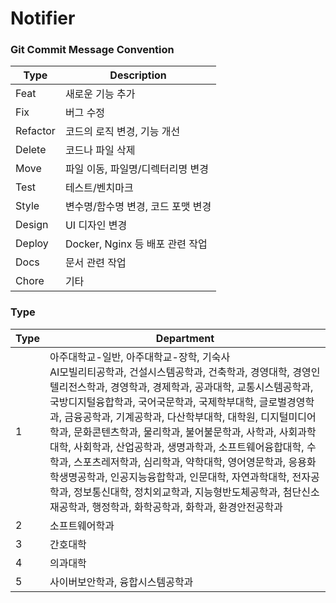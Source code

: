 # Notifier

### Git Commit Message Convention
| Type     | Description              |
|----------|--------------------------|
| Feat     | 새로운 기능 추가                |
| Fix      | 버그 수정                    |
| Refactor | 코드의 로직 변경, 기능 개선         |
| Delete   | 코드나 파일 삭제                |
| Move     | 파일 이동, 파일명/디렉터리명 변경      |
| Test     | 테스트/벤치마크                 |
| Style    | 변수명/함수명 변경, 코드 포맷 변경     |
| Design   | UI 디자인 변경                |
| Deploy   | Docker, Nginx 등 배포 관련 작업 |
| Docs     | 문서 관련 작업                 |
| Chore    | 기타                       |

### Type
| Type | Department                                                                                                                                                                                                                                                                                                                                                                                 |
|------|--------------------------------------------------------------------------------------------------------------------------------------------------------------------------------------------------------------------------------------------------------------------------------------------------------------------------------------------------------------------------------------------|
| 1    | 아주대학교-일반, 아주대학교-장학, 기숙사<br/>AI모빌리티공학과, 건설시스템공학과, 건축학과, 경영대학, 경영인텔리전스학과, 경영학과, 경제학과, 공과대학, 교통시스템공학과, 국방디지털융합학과, 국어국문학과, 국제학부대학, 글로벌경영학과, 금융공학과, 기계공학과, 다산학부대학, 대학원, 디지털미디어학과, 문화콘텐츠학과, 물리학과, 불어불문학과, 사학과, 사회과학대학, 사회학과, 산업공학과, 생명과학과, 소프트웨어융합대학, 수학과, 스포츠레저학과, 심리학과, 약학대학, 영어영문학과, 응용화학생명공학과, 인공지능융합학과, 인문대학, 자연과학대학, 전자공학과, 정보통신대학, 정치외교학과, 지능형반도체공학과, 첨단신소재공학과, 행정학과, 화학공학과, 화학과, 환경안전공학과 |
| 2    | 소프트웨어학과                                                                                                                                                                                                                                                                                                                                                                                    |
| 3    | 간호대학                                                                                                                                                                                                                                                                                                                                                                                       |
| 4    | 의과대학                                                                                                                                                                                                                                                                                                                                                                                       |
| 5    | 사이버보안학과, 융합시스템공학과                                                                                                                                                                                                                                                                                                                                                                          |
